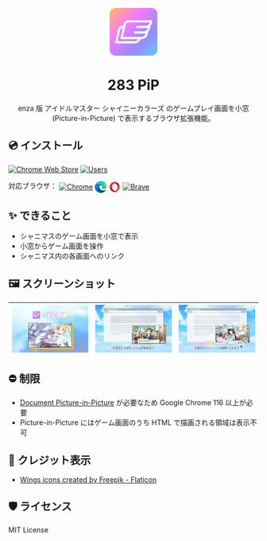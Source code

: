 <p align="center"><img src="public/icons/96.png" alt="283 PiP のアイコン"></p>
<h1 align="center">283 PiP</h1>

<p align="center">
enza 版 アイドルマスター シャイニーカラーズ のゲームプレイ画面を小窓 (Picture-in-Picture) で表示するブラウザ拡張機能。
</p>

## 💿 インストール

[link-chrome]: https://chromewebstore.google.com/detail/gjpjhdmdbkiabejljimbnjdpmfdonpjb 'Chrome Web Store'

[<img src="https://img.shields.io/chrome-web-store/v/gjpjhdmdbkiabejljimbnjdpmfdonpjb?style=for-the-badge&logo=Google%20Chrome&logoColor=ffffff&label=Chrome%20Web%20Store&color=4285F4" alt="Chrome Web Store" valign="middle">][link-chrome]
[<img src="https://img.shields.io/chrome-web-store/users/gjpjhdmdbkiabejljimbnjdpmfdonpjb?style=for-the-badge" alt="Users" valign="middle">][link-chrome]

対応ブラウザ：
[<img src="https://raw.githubusercontent.com/alrra/browser-logos/90fdf03c/src/chrome/chrome.svg" width="24" alt="Chrome" valign="middle">][link-chrome]
[<img src="https://raw.githubusercontent.com/alrra/browser-logos/90fdf03c/src/edge/edge.svg" width="24" alt="Edge" valign="middle">][link-chrome]
[<img src="https://raw.githubusercontent.com/alrra/browser-logos/90fdf03c/src/opera/opera.svg" width="24" alt="Opera" valign="middle">][link-chrome]
[<img src="https://raw.githubusercontent.com/alrra/browser-logos/90fdf03c/src/brave/brave.svg" width="24" alt="Brave" valign="middle">][link-chrome]

## :sparkles: できること

- シャニマスのゲーム画面を小窓で表示
- 小窓からゲーム画面を操作
- シャニマス内の各画面へのリンク

## 🖼️ スクリーンショット

| ![](media/screenshot-cover.png) | ![](media/screenshot-pip.png) | ![](media/screenshot-v2.png) |
| --- | --- | --- |

## ⛔️ 制限

- [Document Picture-in-Picture](https://developer.mozilla.org/en-US/docs/Web/API/Document_Picture-in-Picture_API) が必要なため Google Chrome 116 以上が必要
- Picture-in-Picture にはゲーム画面のうち HTML で描画される領域は表示不可

## 🪪 クレジット表示

- [Wings icons created by Freepik - Flaticon](https://www.flaticon.com/free-icons/wings)

## 🛡️ ライセンス

MIT License